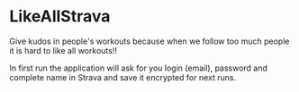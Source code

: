 # LikeAllStrava

Give kudos in people's workouts because when we follow too much people it is hard to like all workouts!!

In first run the application will ask for you login (email),
password and complete name in Strava and save it encrypted for next runs.
